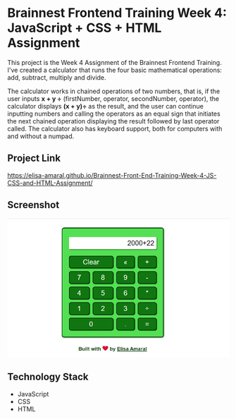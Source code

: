 # Brainnest Frontend Training Week 4: JavaScript + CSS + HTML Assignment

This project is the Week 4 Assignment of the Brainnest Frontend Training. I've created a calculator that runs the four basic  mathematical operations: add, subtract, multiply and divide. 

The calculator works in chained operations of two numbers, that is, if the user inputs **x + y ÷** (firstNumber, operator, secondNumber, operator), the calculator displays **(x + y)÷** as the result, and the user can continue inputting numbers and calling the operators as an equal sign that initiates the next chained operation displaying the result followed by last operator called. The calculator also has keyboard support, both for computers with and without a numpad. 

## Project Link

https://elisa-amaral.github.io/Brainnest-Front-End-Training-Week-4-JS-CSS-and-HTML-Assignment/

## Screenshot

![Screenshot](/images/Screenshot.jpg)

## Technology Stack

+ JavaScript
+ CSS
+ HTML
